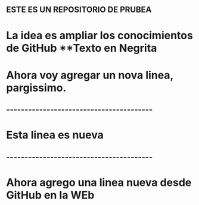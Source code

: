## ESTE ES UN REPOSITORIO DE PRUBEA
# La idea es ampliar los conocimientos de GitHub **Texto en Negrita
# Ahora voy agregar un nova linea, pargissimo.
## ---------------------------------------- 
# Esta linea es nueva
## ----------------------------------------
# Ahora agrego una linea nueva desde GitHub en la WEb

